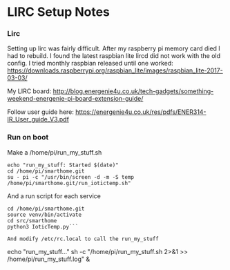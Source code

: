
# LIRC Setup Notes

### Lirc

Setting up lirc was fairly difficult.  After my raspberry pi memory card died I had to rebuild.  I found the latest raspbian lite lircd did not work with the old config.  I tried monthly raspbian released until one worked: https://downloads.raspberrypi.org/raspbian_lite/images/raspbian_lite-2017-03-03/

My LIRC board: http://blog.energenie4u.co.uk/tech-gadgets/something-weekend-energenie-pi-board-extension-guide/

Follow user guide here: https://energenie4u.co.uk/res/pdfs/ENER314-IR_User_guide_V3.pdf
 

### Run on boot

Make a /home/pi/run_my_stuff.sh 
```#!/bin/bash
echo "run_my_stuff: Started $(date)"
cd /home/pi/smarthome.git
su - pi -c "/usr/bin/screen -d -m -S temp /home/pi/smarthome.git/run_iotictemp.sh"
```

And a run script for each service

```#!/bin/bash
cd /home/pi/smarthome.git
source venv/bin/activate
cd src/smarthome
python3 IoticTemp.py```

And modify /etc/rc.local to call the run_my_stuff

```
echo "run_my_stuff..."
sh -c "/home/pi/run_my_stuff.sh 2>&1 >> /home/pi/run_my_stuff.log" &
```

